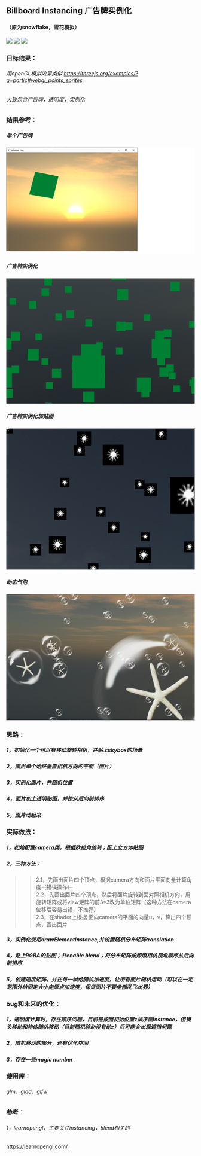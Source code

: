 ## Billboard Instancing 广告牌实例化
#### （原为snowflake，雪花模拟）

![](https://img.shields.io/badge/platform-windows-lightgrey.svg)
![](https://img.shields.io/badge/language-C-orange.svg)
![](https://img.shields.io/badge/OpenGL-3.3-green.svg)

### 目标结果：
###### 用openGL模拟效果类似 https://threejs.org/examples/?q=partic#webgl_points_sprites 
###### 大致包含广告牌，透明度，实例化

### 结果参考：
##### 单个广告牌
![image](https://github.com/kevin3134/HW3_SnowflakeInstancing/blob/master/resource/billboard.png)
##### 广告牌实例化
![image](https://github.com/kevin3134/HW3_SnowflakeInstancing/blob/master/resource/billboardInstance.png)
##### 广告牌实例化加贴图
![image](https://github.com/kevin3134/HW3_SnowflakeInstancing/blob/master/resource/billboardInstanceTexture.png)
##### 动态气泡
![image](https://github.com/kevin3134/HW3_SnowflakeInstancing/blob/master/resource/bubbleInstaning.png)

### 思路：
##### 1，初始化一个可以有移动旋转相机，并贴上skybox的场景
##### 2，画出单个始终垂直相机方向的平面（面片）
##### 3，实例化面片，并随机位置
##### 4，面片加上透明贴图，并按从后向前排序
##### 5，面片动起来

### 实际做法：
##### 1，初始配置camera类，根据欧拉角旋转；配上立方体贴图
##### 2，三种方法：
>> ~~2.1，先画出面片四个顶点，根据camera方向和面片平面向量计算角度（错误操作）~~ <br>
>> 2.2，先画出面片四个顶点，然后将面片旋转到面对照相机方向，用旋转矩阵或将view矩阵的前3*3改为单位矩阵（这种方法在camera位移后容易出错，不推荐） <br>
>> 2.3，在shader上根据 面向camera的平面的向量u，v，算出四个顶点，画出面片 <br>
##### 3，实例化使用drawElementInstance,并设置随机分布矩阵translation
##### 4，贴上RGBA的贴图；并enable blend；将分布矩阵按照照相机视角顺序从后向前排序
##### 5，创建速度矩阵，并在每一帧给随机加速度，让所有面片随机运动（可以在一定范围外给固定大小向原点加速度，保证面片不要全部乱飞出界）

### bug和未来的优化：
##### 1，透明度计算时，存在顺序问题，目前是按照初始位置z排序画instance，但镜头移动和物体随机移动（目前随机移动没有动z）后可能会出现遮挡问题
##### 2，随机移动的部分，还有优化空间
##### 3，存在一些magic number

### 使用库：
###### glm，glad，glfw

### 参考：
###### 1，learnopengl，主要关注instancing，blend相关的
https://learnopengl.com/
